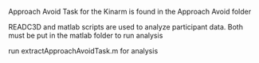 Approach Avoid Task for the Kinarm is found in the Approach Avoid folder

READC3D and matlab scripts are used to analyze participant data. Both must be put in the matlab folder to run analysis

run extractApproachAvoidTask.m for analysis

